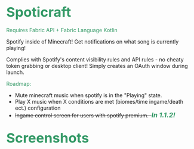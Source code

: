 <h2 id="spoticraft"><span style="color: #339966; font-size: 36px;">Spoticraft</span></h2>
<p><span style="color: #339966;">Requires Fabric API + Fabric Language Kotlin</span></p>
<p>Spotify inside of Minecraft! Get notifications on what song is currently playing!</p>
<p>Complies with Spotify's content visibility rules and API rules - no cheaty token grabbing or desktop client! Simply creates an OAuth window during launch.</p>
<p><span style="color: #339966; font-size: 14px;">Roadmap:</span></p>
<ul>
<li>Mute minecraft music when spotify is in the "Playing" state.</li>
<li>Play X music when X conditions are met (biomes/time ingame/death ect.) configuration</li>
<li><del>Ingame control screen for users with spotify premium.&nbsp; </del><span style="font-size: 18px; color: #339966;"><em><strong>In 1.1.2!</strong></em></span></li>
</ul>
<h2 id="screenshots"><span style="color: #339966; font-size: 36px;">Screenshots</span></h2>
<p>&nbsp;</p>
<p><img src="https://user-images.githubusercontent.com/93472213/193369491-f56bafc9-5174-4c9e-9ef2-3f67bf7a0768.png" alt="" /> <img src="https://user-images.githubusercontent.com/93472213/192795951-033358cd-062d-4b8d-af1b-d4f10a99f4e4.png" alt="" /> <img src="https://user-images.githubusercontent.com/93472213/192795959-d50ad001-957a-4126-8162-c6dce35c4fe5.png" alt="" /></p>
